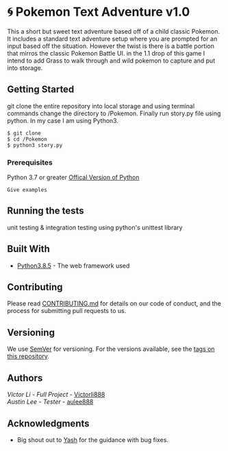 

# **:cyclone:  Pokemon Text Adventure v1.0**
This a short but sweet text adventure based off of a child classic Pokemon. It includes a standard text adventure setup
where you are prompted for an input based off the situation. However the twist is there is a battle portion that mirros
the classic Pokemon Battle UI. in the 1.1 drop of this game I intend to add Grass to walk through and wild pokemon
to capture and put into storage.

## **Getting Started**
git clone the entire repository into local storage and using terminal commands change the directory to /Pokemon.
Finally run story.py file using python. In my case I am using Python3.

```aidl
$ git clone 
$ cd /Pokemon
$ python3 story.py
```

### Prerequisites

Python 3.7 or greater [Offical Version of Python](https://www.python.org/downloads/)


```
Give examples
```


## Running the tests

unit testing & integration testing using python's unittest library






## Built With

* [Python3.8.5](https://www.python.org/downloads/) - The web framework used


## Contributing

Please read [CONTRIBUTING.md](https://gist.github.com/PurpleBooth/b24679402957c63ec426) for details on our code of conduct, and the process for submitting pull requests to us.

## Versioning

We use [SemVer](http://semver.org/) for versioning. For the versions available, see the [tags on this repository](https://github.com/your/project/tags). 

## Authors

*Victor Li* - *Full Project* - [Victorli888](https://github.com/Victorli888)
<br/>*Austin Lee* - *Tester* - [aulee888](https://github.com/aulee888)


## Acknowledgments

* Big shout out to [Yash](https://github.com/ykhade) for the guidance with bug fixes.